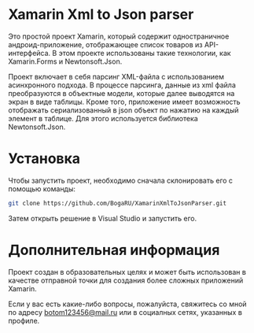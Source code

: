 # Xamarin Xml to Json parser
Это простой проект Xamarin, который содержит одностраничное андроид-приложение, отображающее список товаров из API-интерфейса. В этом проекте использованы такие технологии, как Xamarin.Forms и Newtonsoft.Json.

Проект включает в себя парсинг XML-файла с использованием асинхронного подхода. В процессе парсинга, данные из xml файла преобразуются в объектные модели, которые далее выводятся на экран в виде таблицы. Кроме того, приложение имеет возможность отображать сериализованный в json объект по нажатию на каждый элемент в таблице. Для этого используется библиотека Newtonsoft.Json.

# Установка
Чтобы запустить проект, необходимо сначала склонировать его с помощью команды:
```bash
git clone https://github.com/BogaRU/XamarinXmlToJsonParser.git
```
Затем открыть решение в Visual Studio и запустить его.

# Дополнительная информация
Проект создан в образовательных целях и может быть использован в качестве отправной точки для создания более сложных приложений Xamarin.

Если у вас есть какие-либо вопросы, пожалуйста, свяжитесь со мной по адресу botom123456@mail.ru или в социалных сетях, указанных в профиле.
